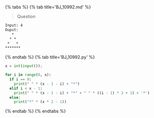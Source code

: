 {% tabs %}
{% tab title='BJ_10992.md' %}

> Question

```txt
Input: 4
Ouput:
   *
  * *
 *   *
*******
```

{% endtab %}
{% tab title='BJ_10992.py' %}

```py
x = int(input());

for i in range(0, x):
  if i == 0:
    print(" " * (x - 1 - i) + "*")
  elif i < x - 1:
    print(" " * (x - 1 - i) + "*" + " " * ((i - 1) * 2 + 1) + '*')
  else:
    print("*" * (x * 2 - 1))
```

{% endtab %}
{% endtabs %}
